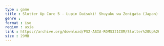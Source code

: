 ```yaml
---
type : game
title : Slotter Up Core 5 - Lupin Daisuki! Shuyaku wa Zenigata (Japan)
genre : 
format : iso
region : asia
link : https://archive.org/download/PS2-ASIA-ROMS321COM/Slotter%20Up%20Core%205%20-%20Lupin%20Daisuki%21%20Shuyaku%20wa%20Zenigata%20%28Japan%29.7z
size : 29MB
---
```

